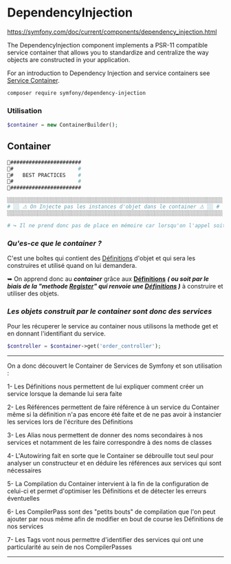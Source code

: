 # DependencyInjection

https://symfony.com/doc/current/components/dependency_injection.html

The DependencyInjection component implements a PSR-11 compatible service container that allows you to standardize and centralize the way objects are constructed in your application.

For an introduction to Dependency Injection and service containers see [Service Container](https://symfony.com/doc/current/service_container.html).

```Bash
composer require symfony/dependency-injection
```

### Utilisation 

```php
$container = new ContainerBuilder();
```


## Container

```bash
👮#######################
👮#                     #
👮#   BEST PRACTICES    #
👮#                     #
👮#######################

░░░░░░░░░░░░░░░░░░░░░░░░░░░░░░░░░░░░░░░░░░░░░░░░░░░░░░░░░░░░░░░░░░░░░░
# ░░ ⚠ On Injecte pas les instances d'objet dans le container ⚠ ░░ #
░░░░░░░░░░░░░░░░░░░░░░░░░░░░░░░░░░░░░░░░░░░░░░░░░░░░░░░░░░░░░░░░░░░░░░

# ↪ Il ne prend donc pas de place en mémoire car lorsqu'on l'appel soit il nous le donne soit il le construit et nous le donne ensuite.
```

### ***Qu'es-ce que le container ?***

C'est une boîtes qui contient des [Définitions](Definition.md) d'objet et qui sera les construires et utilisé quand on lui demandera.

➥ On apprend donc au **_container_** grâce aux **[Définitions](Definition.md)** **_( ou soit par le biais de la "methode [Register](Register.md)" qui renvoie une [Définitions](Definition.md) )_** à construire et utiliser des objets.

### ***Les objets construit par le container sont donc des services***

Pour les récuperer le service au container nous utilisons la methode get et en donnant l'identifiant du service.

```php
$controller = $container->get('order_controller');
```
------

On a donc découvert le Container de Services de Symfony et son utilisation :

1- Les Définitions nous permettent de lui expliquer comment créer un service lorsque la demande lui sera faite

2- Les Références permettent de faire référence à un service du Container même si la définition n'a pas encore été faite et de ne pas avoir à instancier les services lors de l'écriture des Définitions

3- Les Alias nous permettent de donner des noms secondaires à nos services et notamment de les faire correspondre à des noms de classes

4- L'Autowiring fait en sorte que le Container se débrouille tout seul pour analyser un constructeur et en déduire les références aux services qui sont nécessaires

5- La Compilation du Container intervient à la fin de la configuration de celui-ci et permet d'optimiser les Définitions et de détecter les erreurs éventuelles

6- Les CompilerPass sont des "petits bouts" de compilation que l'on peut ajouter par nous même afin de modifier en bout de course les Définitions de nos services 

7- Les Tags vont nous permettre d'identifier des services qui ont une particularité au sein de nos CompilerPasses

------